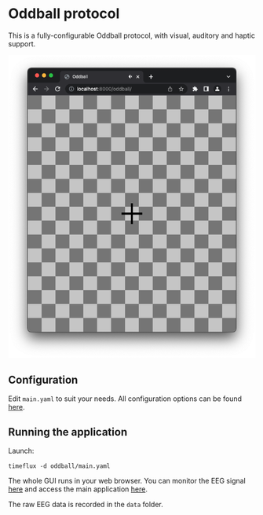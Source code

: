 # Oddball protocol

This is a fully-configurable Oddball protocol, with visual, auditory and haptic support.

![Application screenshot](images/screenshot.png)

## Configuration

Edit `main.yaml` to suit your needs. All configuration options can be found [here](../../../tree/main/oddball/oddball/www/assets/js/app.js).

## Running the application

Launch:

```
timeflux -d oddball/main.yaml
```

The whole GUI runs in your web browser. You can monitor the EEG signal [here](http://localhost:8000/monitor) and access the main application [here](http://localhost:8000/oddball).

The raw EEG data is recorded in the `data` folder.

